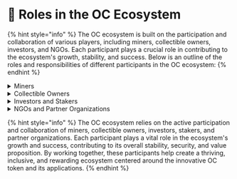 # 🍃 Roles in the OC Ecosystem

{% hint style="info" %}
The OC ecosystem is built on the participation and collaboration of various players, including miners, collectible owners, investors, and NGOs. Each participant plays a crucial role in contributing to the ecosystem's growth, stability, and success. Below is an outline of the roles and responsibilities of different participants in the OC ecosystem:
{% endhint %}

<details>

<summary>Miners</summary>

Miners form the backbone of the OC ecosystem, as they are responsible for mining OC tokens by participating in the proof-of-time concept. Their primary responsibilities include:

* Mining OC tokens from the mini-blocks attached to the main blocks
* Participating in the ranking process to determine the allocation of OC tokens to main blocks
* Contributing to the security and stability of the blockchain through their mining efforts
* Engaging with the community and participating in discussions and decision-making processes

Miners benefit from the OC ecosystem by earning OC tokens and having the opportunity to use them in various ways, such as staking, trading, and purchasing accelerators to enhance their mining experience.

</details>

<details>

<summary>Collectible Owners</summary>

Collectible owners play a significant role in the OC ecosystem by providing world-class collectibles, which serve as the foundation for the allocation of OC tokens in the main blocks. Their primary responsibilities include:

* Donating their valuable collectibles to the OC Project
* Participating in the community and engaging with other members
* Receiving a share of the OC tokens allocated to the main blocks based on their collectibles' rankings

Collectible owners benefit from the OC ecosystem by having their collectibles securely stored and appreciated in value, as well as potentially earning passive income from the OC tokens allocated to their main blocks.

</details>

<details>

<summary>Investors and Stakers</summary>

Investors and stakers contribute to the OC ecosystem by purchasing and holding OC tokens or staking them on main blocks. Their primary responsibilities include:

* Providing liquidity and stability to the OC token market
* Staking OC tokens on main blocks to participate in the ownership of world-class collectibles
* Participating in the community and engaging in decision-making processes related to the main blocks they have staked

Investors and stakers benefit from the OC ecosystem by potentially earning rewards from staking, appreciating the value of their OC tokens, and participating in the ownership of world-class collectibles.

</details>

<details>

<summary>NGOs and Partner Organizations</summary>

As mentioned in the previous section, NGOs and partner organizations play a vital role in expanding the reach and impact of the OC Project. Their primary responsibilities include:

* Collaborating with the OC Project to promote financial inclusion and equal opportunities
* Assisting in the implementation of the OC Project in underprivileged communities
* Coordinating joint initiatives and programs that further the OC Project's mission

NGOs and partner organizations benefit from the OC ecosystem by leveraging the project's resources and network to support their own objectives and missions, thereby contributing to a more inclusive and equitable world.

</details>

{% hint style="info" %}
The OC ecosystem relies on the active participation and collaboration of miners, collectible owners, investors, stakers, and partner organizations. Each participant plays a vital role in the ecosystem's growth and success, contributing to its overall stability, security, and value proposition. By working together, these participants help create a thriving, inclusive, and rewarding ecosystem centered around the innovative OC token and its applications.
{% endhint %}
